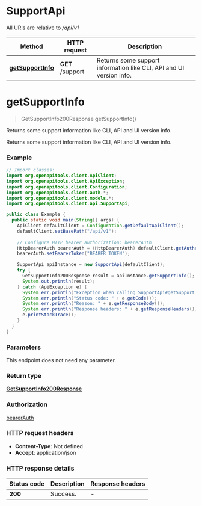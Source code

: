 # SupportApi

All URIs are relative to */api/v1*

| Method | HTTP request | Description |
|------------- | ------------- | -------------|
| [**getSupportInfo**](SupportApi.md#getSupportInfo) | **GET** /support | Returns some support information like CLI, API and UI version info. |


<a name="getSupportInfo"></a>
# **getSupportInfo**
> GetSupportInfo200Response getSupportInfo()

Returns some support information like CLI, API and UI version info.

Returns some support information like CLI, API and UI version info.

### Example
```java
// Import classes:
import org.openapitools.client.ApiClient;
import org.openapitools.client.ApiException;
import org.openapitools.client.Configuration;
import org.openapitools.client.auth.*;
import org.openapitools.client.models.*;
import org.openapitools.client.api.SupportApi;

public class Example {
  public static void main(String[] args) {
    ApiClient defaultClient = Configuration.getDefaultApiClient();
    defaultClient.setBasePath("/api/v1");
    
    // Configure HTTP bearer authorization: bearerAuth
    HttpBearerAuth bearerAuth = (HttpBearerAuth) defaultClient.getAuthentication("bearerAuth");
    bearerAuth.setBearerToken("BEARER TOKEN");

    SupportApi apiInstance = new SupportApi(defaultClient);
    try {
      GetSupportInfo200Response result = apiInstance.getSupportInfo();
      System.out.println(result);
    } catch (ApiException e) {
      System.err.println("Exception when calling SupportApi#getSupportInfo");
      System.err.println("Status code: " + e.getCode());
      System.err.println("Reason: " + e.getResponseBody());
      System.err.println("Response headers: " + e.getResponseHeaders());
      e.printStackTrace();
    }
  }
}
```

### Parameters
This endpoint does not need any parameter.

### Return type

[**GetSupportInfo200Response**](GetSupportInfo200Response.md)

### Authorization

[bearerAuth](../README.md#bearerAuth)

### HTTP request headers

 - **Content-Type**: Not defined
 - **Accept**: application/json

### HTTP response details
| Status code | Description | Response headers |
|-------------|-------------|------------------|
| **200** | Success. |  -  |

